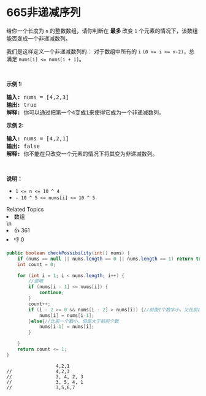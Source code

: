 # 665非递减序列

<p>给你一个长度为&nbsp;<code>n</code>&nbsp;的整数数组，请你判断在 <strong>最多 </strong>改变&nbsp;<code>1</code> 个元素的情况下，该数组能否变成一个非递减数列。</p>

<p>我们是这样定义一个非递减数列的：&nbsp;对于数组中所有的&nbsp;<code>i</code> <code>(0 &lt;= i &lt;= n-2)</code>，总满足 <code>nums[i] &lt;= nums[i + 1]</code>。</p>

<p>&nbsp;</p>

<p><strong>示例 1:</strong></p>

<pre><strong>输入:</strong> nums = [4,2,3]
<strong>输出:</strong> true
<strong>解释:</strong> 你可以通过把第一个4变成1来使得它成为一个非递减数列。
</pre>

<p><strong>示例 2:</strong></p>

<pre><strong>输入:</strong> nums = [4,2,1]
<strong>输出:</strong> false
<strong>解释:</strong> 你不能在只改变一个元素的情况下将其变为非递减数列。
</pre>

<p>&nbsp;</p>

<p><strong>说明：</strong></p>

<ul>
	<li><code>1 &lt;= n &lt;= 10 ^ 4</code></li>
	<li><code>- 10 ^ 5&nbsp;&lt;= nums[i] &lt;= 10 ^ 5</code></li>
</ul>
<div><div>Related Topics</div><div><li>数组</li></div></div>\n<div><li>👍 361</li><li>👎 0</li></div>



```java
public boolean checkPossibility(int[] nums) {
    if (nums == null || nums.length == 0 || nums.length == 1) return true;
    int count = 0;

    for (int i = 1; i < nums.length; i++) {
		//递增
        if (nums[i - 1] <= nums[i]) {
            continue;
        }
        count++;
        if (i - 2 >= 0 && nums[i - 2] > nums[i]) {//前面1个数字小，又比前前个数字小
            nums[i] = nums[i-1];
        }else{//比前一个数小，但是大于前前个数
            nums[i-1] = nums[i];
        }

    }
    return count <= 1;
}
```

```
                  4,2,1
//                4,2,3
//                3, 4, 2, 3
//                3, 5, 4, 1
//                3,5,6,7
```

